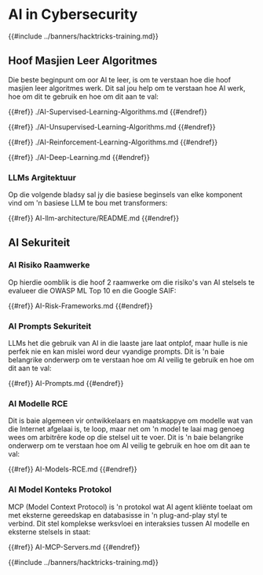# AI in Cybersecurity

{{#include ../banners/hacktricks-training.md}}

## Hoof Masjien Leer Algoritmes

Die beste beginpunt om oor AI te leer, is om te verstaan hoe die hoof masjien leer algoritmes werk. Dit sal jou help om te verstaan hoe AI werk, hoe om dit te gebruik en hoe om dit aan te val:

{{#ref}}
./AI-Supervised-Learning-Algorithms.md
{{#endref}}

{{#ref}}
./AI-Unsupervised-Learning-Algorithms.md
{{#endref}}

{{#ref}}
./AI-Reinforcement-Learning-Algorithms.md
{{#endref}}

{{#ref}}
./AI-Deep-Learning.md
{{#endref}}

### LLMs Argitektuur

Op die volgende bladsy sal jy die basiese beginsels van elke komponent vind om 'n basiese LLM te bou met transformers:

{{#ref}}
AI-llm-architecture/README.md
{{#endref}}

## AI Sekuriteit

### AI Risiko Raamwerke

Op hierdie oomblik is die hoof 2 raamwerke om die risiko's van AI stelsels te evalueer die OWASP ML Top 10 en die Google SAIF:

{{#ref}}
AI-Risk-Frameworks.md
{{#endref}}

### AI Prompts Sekuriteit

LLMs het die gebruik van AI in die laaste jare laat ontplof, maar hulle is nie perfek nie en kan mislei word deur vyandige prompts. Dit is 'n baie belangrike onderwerp om te verstaan hoe om AI veilig te gebruik en hoe om dit aan te val:

{{#ref}}
AI-Prompts.md
{{#endref}}

### AI Modelle RCE

Dit is baie algemeen vir ontwikkelaars en maatskappye om modelle wat van die Internet afgelaai is, te loop, maar net om 'n model te laai mag genoeg wees om arbitrêre kode op die stelsel uit te voer. Dit is 'n baie belangrike onderwerp om te verstaan hoe om AI veilig te gebruik en hoe om dit aan te val:

{{#ref}}
AI-Models-RCE.md
{{#endref}}

### AI Model Konteks Protokol

MCP (Model Context Protocol) is 'n protokol wat AI agent kliënte toelaat om met eksterne gereedskap en databasisse in 'n plug-and-play styl te verbind. Dit stel komplekse werksvloei en interaksies tussen AI modelle en eksterne stelsels in staat:

{{#ref}}
AI-MCP-Servers.md
{{#endref}}

{{#include ../banners/hacktricks-training.md}}
